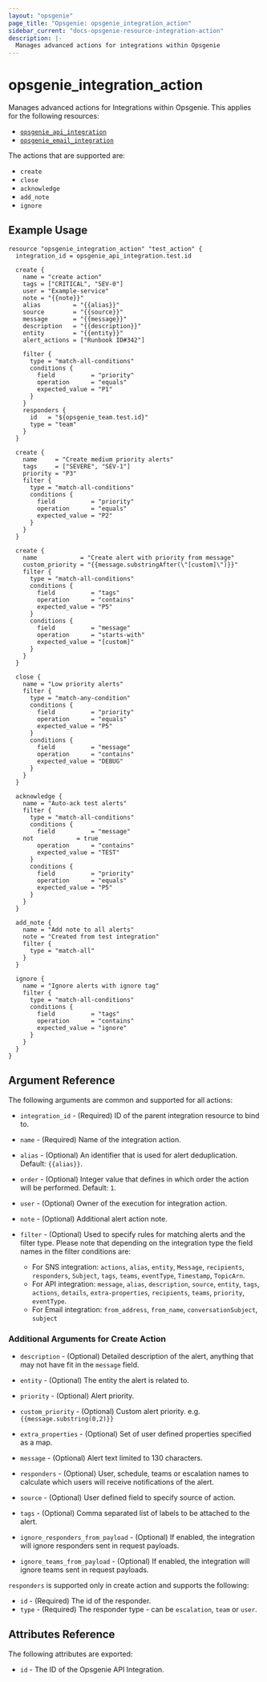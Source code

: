```yaml
---
layout: "opsgenie"
page_title: "Opsgenie: opsgenie_integration_action"
sidebar_current: "docs-opsgenie-resource-integration-action"
description: |-
  Manages advanced actions for integrations within Opsgenie
---
```


# opsgenie_integration_action

Manages advanced actions for Integrations within Opsgenie. This applies for the following resources:
* [`opsgenie_api_integration`](api_integration.html)
* [`opsgenie_email_integration`](email_integration.html)

The actions that are supported are:
* `create`
* `close`
* `acknowledge`
* `add_note`
* `ignore`

## Example Usage

```hcl
resource "opsgenie_integration_action" "test_action" {
  integration_id = opsgenie_api_integration.test.id

  create {
    name = "create action"
    tags = ["CRITICAL", "SEV-0"]
    user = "Example-service"
    note = "{{note}}"
	alias         = "{{alias}}"
	source        = "{{source}}"
	message       = "{{message}}"
	description   = "{{description}}"
	entity        = "{{entity}}"
	alert_actions = ["Runbook ID#342"]
    
    filter {
      type = "match-all-conditions"
      conditions {
        field          = "priority"
        operation      = "equals"
        expected_value = "P1"
      }
    }
    responders {
      id   = "${opsgenie_team.test.id}"
      type = "team"
    }
  }

  create {
    name     = "Create medium priority alerts"
    tags     = ["SEVERE", "SEV-1"]
    priority = "P3"
    filter {
      type = "match-all-conditions"
      conditions {
        field          = "priority"
        operation      = "equals"
        expected_value = "P2"
      }
    }
  }
  
  create {
    name            = "Create alert with priority from message"
    custom_priority = "{{message.substringAfter(\"[custom]\")}}"
    filter {
      type = "match-all-conditions"
      conditions {
        field          = "tags"
        operation      = "contains"
        expected_value = "P5"
      }
      conditions {
        field          = "message"
        operation      = "starts-with"
        expected_value = "[custom]"
      }
    }
  }

  close {
    name = "Low priority alerts"
    filter {
      type = "match-any-condition"
      conditions {
        field          = "priority"
        operation      = "equals"
        expected_value = "P5"
      }
      conditions {
        field          = "message"
        operation      = "contains"
        expected_value = "DEBUG"
      }
    }
  }

  acknowledge {
    name = "Auto-ack test alerts"
    filter {
      type = "match-all-conditions"
      conditions {
        field          = "message"
	not            = true
        operation      = "contains"
        expected_value = "TEST"
      }
      conditions {
        field          = "priority"
        operation      = "equals"
        expected_value = "P5"
      }
    }
  }

  add_note {
    name = "Add note to all alerts"
    note = "Created from test integration"
    filter {
      type = "match-all"
    }
  }
  
  ignore {
    name = "Ignore alerts with ignore tag"
    filter {
      type = "match-all-conditions"
      conditions {
        field          = "tags"
        operation      = "contains"
        expected_value = "ignore"
      }
    }
  }
}
```

## Argument Reference

The following arguments are common and supported for all actions:

* `integration_id` - (Required) ID of the parent integration resource to bind to.

* `name` - (Required) Name of the integration action.

* `alias` - (Optional) An identifier that is used for alert deduplication. Default: `{{alias}}`.

* `order` - (Optional) Integer value that defines in which order the action will be performed. Default: `1`.

* `user` - (Optional) Owner of the execution for integration action.

* `note` - (Optional) Additional alert action note.

* `filter` - (Optional) Used to specify rules for matching alerts and the filter type. Please note that depending on the integration type the field names in the filter conditions are:
  * For SNS integration: `actions`, `alias`, `entity`, `Message`, `recipients`, `responders`, `Subject`, `tags`, `teams`, `eventType`, `Timestamp`, `TopicArn`.
  * For API integration: `message`, `alias`, `description`, `source`, `entity`, `tags`, `actions`, `details`, `extra-properties`, `recipients`, `teams`, `priority`, `eventType`.
  * For Email integration: `from_address`, `from_name`, `conversationSubject`, `subject`

### Additional Arguments for Create Action

* `description` - (Optional)  Detailed description of the alert, anything that may not have fit in the `message` field.

* `entity` - (Optional) The entity the alert is related to.

* `priority` - (Optional) Alert priority.

* `custom_priority` - (Optional) Custom alert priority. e.g. ``{{message.substring(0,2)}}``

* `extra_properties` - (Optional) Set of user defined properties specified as a map.

* `message` - (Optional) Alert text limited to 130 characters.

* `responders` - (Optional) User, schedule, teams or escalation names to calculate which users will receive notifications of the alert.

* `source` - (Optional) User defined field to specify source of action.

* `tags` - (Optional) Comma separated list of labels to be attached to the alert.

* `ignore_responders_from_payload` - (Optional) If enabled, the integration will ignore responders sent in request payloads.

* `ignore_teams_from_payload` - (Optional) If enabled, the integration will ignore teams sent in request payloads.

`responders` is supported only in create action and supports the following:

* `id` - (Required) The id of the responder.
* `type` - (Required) The responder type - can be `escalation`, `team` or `user`.

## Attributes Reference

The following attributes are exported:

* `id` - The ID of the Opsgenie API Integration.
